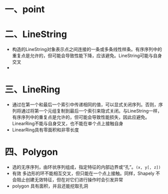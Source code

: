 # 一、point



# 二、LineString

- 构造的LineString对象表示点之间连接的一条或多条线性样条。有序序列中的重复点是允许的，但可能会导致性能下降，应该避免。LineString可能与自身交叉
- 



# 三、LineRing

- 通过在第一个和最后一个索引中传递相同的值，可以显式关闭序列。否则，序列将通过将第一个元组复制到最后一个索引来隐式关闭。与LineString一样，有序序列中的重复点是允许的，但可能会导致性能损失，因此应避免。LinearRing不能与自身交叉，也不能在单个点上接触自身
- LinearRing具有零面积和非零长度

# 四、Polygon

- 选的无序序列，由环状序列组成，指定特征的内部边界或“孔”。`(x, y[, z])`
- 有效 多边形的环不能相互交叉，但只能在一个点上接触。同样，Shapely 不会阻止创建无效特征，但在对它们进行操作时会引发异常
- polygon 具有面积，并且还能挖取孔洞